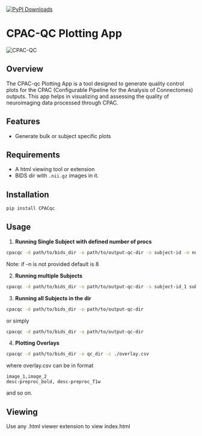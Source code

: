 [![PyPI Downloads](https://static.pepy.tech/badge/cpacqc)](https://pepy.tech/projects/cpacqc)

# CPAC-QC Plotting App

![CPAC-QC](https://raw.githubusercontent.com/birajstha/bids_qc/main/static/cpac-qc.png)

## Overview

The CPAC-qc Plotting App is a tool designed to generate quality control plots for the CPAC (Configurable Pipeline for the Analysis of Connectomes) outputs. This app helps in visualizing and assessing the quality of neuroimaging data processed through CPAC.

## Features

- Generate bulk or subject specific plots

## Requirements

- A html viewing tool or extension
- BIDS dir with `.nii.gz` images in it.

## Installation

```bash
pip install CPACqc
```

## Usage

1. **Running Single Subject with defined number of procs**

```bash
cpacqc -d path/to/bids_dir -o path/to/output-qc-dir -s subject-id -n number-of-procs
```

Note: if -n is not provided default is 8

2. **Running multiple Subjects**

```bash
cpacqc -d path/to/bids_dir -o path/to/output-qc-dir -s subject-id_1 subject-id_2
```

3. **Running all Subjects in the dir**

```bash
cpacqc -d path/to/bids_dir -o path/to/output-qc-dir
```

or simply

```bash
cpacqc -d path/to/bids_dir -o path/to/output-qc-dir
```

4. **Plotting Overlays**

```bash
cpacqc -d path/to/bids_dir -o qc_dir -c ./overlay.csv
```

where overlay.csv can be in format

```csv
image_1,image_2
desc-preproc_bold, desc-preproc_T1w
```

and so on.

## Viewing

Use any .html viewer extension to view index.html
